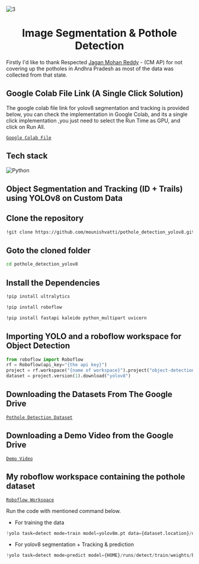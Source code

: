 ![3](https://github.com/mounishvatti/pothole_detection_yolov8/assets/76279858/5e5a2ea1-c512-4c86-b0e6-b8128c997503)

<H1 align="center">Image Segmentation & Pothole Detection</H1>

Firstly I'd like to thank Respected [Jagan Mohan Reddy](https://www.google.com/url?sa=i&url=https%3A%2F%2Fmail.teluguwishesh.com%2F190-andhra-headlines-flash-news%2F92168-ap-cm-ys-jagan-takes-a-nap-in-assembly-during-hot-debate-on-capital.html&psig=AOvVaw2KdWUaqEwDuEjsCPJFhmWA&ust=1708277670999000&source=images&cd=vfe&opi=89978449&ved=0CBMQjRxqFwoTCNjalrD0soQDFQAAAAAdAAAAABAE) - (CM AP) for not covering up the potholes in Andhra Pradesh as most of the data was collected from that state.

## Google Colab File Link (A Single Click Solution)
The google colab file link for yolov8 segmentation and tracking is provided below, you can check the implementation in Google Colab, and its a single click implementation
,you just need to select the Run Time as GPU, and click on Run All.

[`Google Colab File`](https://colab.research.google.com/drive/17SLXw-wdHG2syQhLSHH5r5_rkZx5poo0)

## Tech stack

![Python](https://img.shields.io/badge/python-3670A0?style=for-the-badge&logo=python&logoColor=ffdd54)

## Object Segmentation and Tracking (ID + Trails)  using YOLOv8 on Custom Data

<h2>Clone the repository</h2>

```bash
!git clone https://github.com/mounishvatti/pothole_detection_yolov8.git
```
<h2>Goto the cloned folder</h2>

```bash
cd pothole_detection_yolov8
```
<h2>Install the Dependencies</h2>

```bash
!pip install ultralytics
```
```bash
!pip install roboflow
```
```bash
!pip install fastapi kaleido python_multipart uvicorn
```
<h2>Importing YOLO and a roboflow workspace for Object Detection</h2>

```python
from roboflow import Roboflow
rf = Roboflow(api_key="{the api key}")
project = rf.workspace("{name of workspace}").project("object-detection-bounding-box-ftfs5")
dataset = project.version(1).download("yolov8")
```

<h2>Downloading the Datasets From The Google Drive</h2> 

[`Pothole Detection Dataset`](https://drive.google.com/drive/folders/1Bt1ghpewGpPnX696u-TEHaUCrH85AKtw)

<h2>Downloading a Demo Video from the Google Drive</h2>

[`Demo Video`](https://drive.google.com/file/d/1xDzURxmF6OWQWc2RIkn_0PbSFZOqhnY8/view?usp=drive_link)

<h2>My roboflow workspace containing the pothole dataset</h2>

[`Roboflow Workspace`](https://app.roboflow.com/vit-76kid/pothole-detection-project-3yiqt/1)

Run the code with mentioned command below.
- For training the data
```python
!yolo task=detect mode=train model=yolov8m.pt data={dataset.location}/data.yaml epochs={number of epochs} imgsz=640
```
- For yolov8 segmentation + Tracking & prediction
```python
!yolo task=detect mode=predict model={HOME}/runs/detect/train/weights/best.pt conf=0.25 source='/content/drive/MyDrive/demo.mp4'
```

